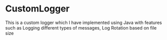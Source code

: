 # CustomLogger
This is a custom logger which I have implemented using Java with features such as Logging different types of messages, Log Rotation based on file size

